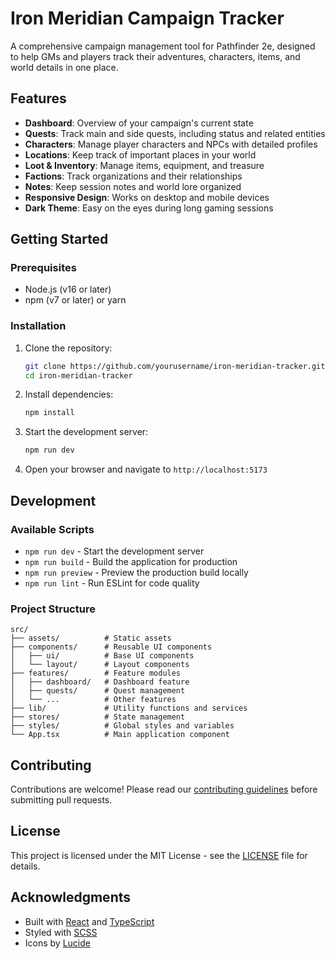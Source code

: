 # Iron Meridian Campaign Tracker

A comprehensive campaign management tool for Pathfinder 2e, designed to help GMs and players track their adventures, characters, items, and world details in one place.

## Features

- **Dashboard**: Overview of your campaign's current state
- **Quests**: Track main and side quests, including status and related entities
- **Characters**: Manage player characters and NPCs with detailed profiles
- **Locations**: Keep track of important places in your world
- **Loot & Inventory**: Manage items, equipment, and treasure
- **Factions**: Track organizations and their relationships
- **Notes**: Keep session notes and world lore organized
- **Responsive Design**: Works on desktop and mobile devices
- **Dark Theme**: Easy on the eyes during long gaming sessions

## Getting Started

### Prerequisites

- Node.js (v16 or later)
- npm (v7 or later) or yarn

### Installation

1. Clone the repository:
   ```bash
   git clone https://github.com/yourusername/iron-meridian-tracker.git
   cd iron-meridian-tracker
   ```

2. Install dependencies:
   ```bash
   npm install
   ```

3. Start the development server:
   ```bash
   npm run dev
   ```

4. Open your browser and navigate to `http://localhost:5173`

## Development

### Available Scripts

- `npm run dev` - Start the development server
- `npm run build` - Build the application for production
- `npm run preview` - Preview the production build locally
- `npm run lint` - Run ESLint for code quality

### Project Structure

```
src/
├── assets/          # Static assets
├── components/      # Reusable UI components
│   ├── ui/          # Base UI components
│   └── layout/      # Layout components
├── features/        # Feature modules
│   ├── dashboard/   # Dashboard feature
│   ├── quests/      # Quest management
│   └── ...          # Other features
├── lib/             # Utility functions and services
├── stores/          # State management
├── styles/          # Global styles and variables
└── App.tsx          # Main application component
```

## Contributing

Contributions are welcome! Please read our [contributing guidelines](CONTRIBUTING.md) before submitting pull requests.

## License

This project is licensed under the MIT License - see the [LICENSE](LICENSE) file for details.

## Acknowledgments

- Built with [React](https://reactjs.org/) and [TypeScript](https://www.typescriptlang.org/)
- Styled with [SCSS](https://sass-lang.com/)
- Icons by [Lucide](https://lucide.dev/)
